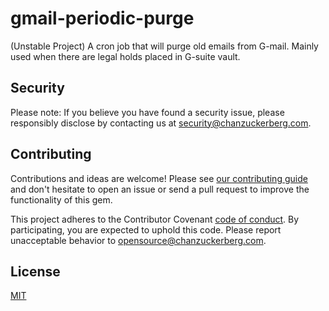 # gmail-periodic-purge
(Unstable Project) A cron job that will purge old emails from G-mail. Mainly used when there are legal holds placed in G-suite vault.

## Security

Please note: If you believe you have found a security issue, please responsibly disclose by contacting us at security@chanzuckerberg.com.


## Contributing

Contributions and ideas are welcome! Please see [our contributing guide](CONTRIBUTING.md) and don't hesitate to open an issue or send a pull request to improve the functionality of this gem.

This project adheres to the Contributor Covenant [code of conduct](https://github.com/chanzuckerberg/.github/tree/master/CODE_OF_CONDUCT.md). By participating, you are expected to uphold this code. Please report unacceptable behavior to opensource@chanzuckerberg.com.

## License

[MIT](https://github.com/chanzuckerberg/sorbet-rails/blob/master/LICENSE)
